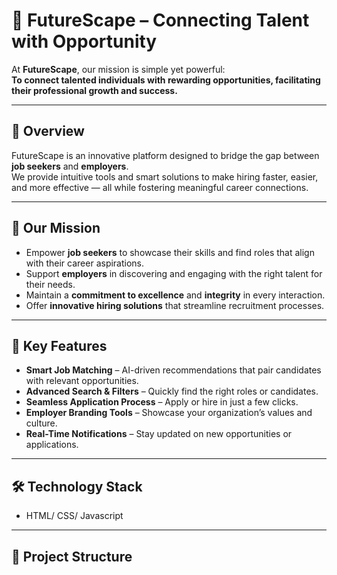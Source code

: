 # 🌟 FutureScape – Connecting Talent with Opportunity

At **FutureScape**, our mission is simple yet powerful:  
**To connect talented individuals with rewarding opportunities, facilitating their professional growth and success.**

---

## 📌 Overview
FutureScape is an innovative platform designed to bridge the gap between **job seekers** and **employers**.  
We provide intuitive tools and smart solutions to make hiring faster, easier, and more effective — all while fostering meaningful career connections.

---

## 🎯 Our Mission
- Empower **job seekers** to showcase their skills and find roles that align with their career aspirations.
- Support **employers** in discovering and engaging with the right talent for their needs.
- Maintain a **commitment to excellence** and **integrity** in every interaction.
- Offer **innovative hiring solutions** that streamline recruitment processes.

---

## 🚀 Key Features
- **Smart Job Matching** – AI-driven recommendations that pair candidates with relevant opportunities.
- **Advanced Search & Filters** – Quickly find the right roles or candidates.
- **Seamless Application Process** – Apply or hire in just a few clicks.
- **Employer Branding Tools** – Showcase your organization’s values and culture.
- **Real-Time Notifications** – Stay updated on new opportunities or applications.

---

## 🛠️ Technology Stack
- HTML/ CSS/ Javascript
---

## 📂 Project Structure
